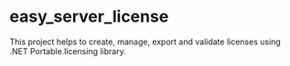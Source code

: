 # easy_server_license
This project helps to create, manage, export and validate licenses using .NET Portable.licensing library.
